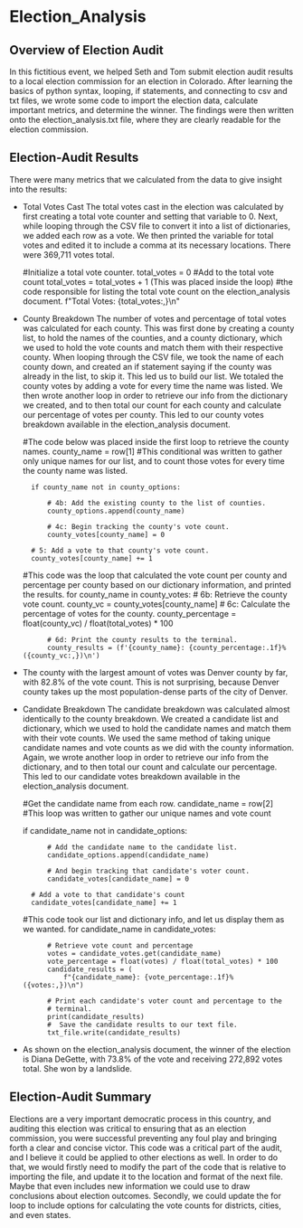 # Election_Analysis

## Overview of Election Audit
In this fictitious event, we helped Seth and Tom submit election audit results to a local election commission for an election in Colorado. After learning the basics of python syntax, looping, if statements, and connecting to csv and txt files, we wrote some code to import the election data, calculate important metrics, and determine the winner. The findings were then written onto the election_analysis.txt file, where they are clearly readable for the election commission.

## Election-Audit Results
There were many metrics that we calculated from the data to give insight into the results:

- Total Votes Cast
The total votes cast in the election was calculated by first creating a total vote counter and setting that variable to 0. Next, while looping through the CSV file to convert it into a list of dictionaries, we added each row as a vote. We then printed the variable for total votes and edited it to include a comma at its necessary locations. There were 369,711 votes total. 

    #Initialize a total vote counter.
        total_votes = 0
    #Add to the total vote count
        total_votes = total_votes + 1 (This was placed inside the loop)
    #the code responsible for listing the total vote count on the election_analysis document. 
     f"Total Votes: {total_votes:,}\n"

- County Breakdown
The number of votes and percentage of total votes was calculated for each county. This was first done by creating a county list, to hold the names of the counties, and a county dictionary, which we used to hold the vote counts and match them with their respective county. When looping through the CSV file, we took the name of each county down, and created an if statement saying if the county was already in the list, to skip it. This led us to build our list. We totaled the county votes by adding a vote for every time the name was listed. We then wrote another loop in order to retrieve our info from the dictionary we created, and to then total our count for each county and calculate our percentage of votes per county. This led to our county votes breakdown available in the election_analysis document. 

    #The code below was placed inside the first loop to retrieve the county names.
    county_name = row[1]
    #This conditional was written to gather only unique names for our list, and to count those votes for every time the county name was listed.
    
        if county_name not in county_options:

            # 4b: Add the existing county to the list of counties.
            county_options.append(county_name)

            # 4c: Begin tracking the county's vote count.
            county_votes[county_name] = 0

        # 5: Add a vote to that county's vote count.
        county_votes[county_name] += 1
    #This code was the loop that calculated the vote count per county and percentage per county based on our dictionary information, and printed the results. 
        for county_name in county_votes:
            # 6b: Retrieve the county vote count.
            county_vc = county_votes[county_name]
            # 6c: Calculate the percentage of votes for the county.
            county_percentage = float(county_vc) / float(total_votes) * 100

            # 6d: Print the county results to the terminal.
            county_results = (f'{county_name}: {county_percentage:.1f}% ({county_vc:,})\n')

- The county with the largest amount of votes was Denver county by far, with 82.8% of the vote count. This is not surprising, because Denver county takes up the most population-dense parts of the city of Denver. 

- Candidate Breakdown
The candidate breakdown was calculated almost identically to the county breakdown. We created a candidate list and dictionary, which we used to hold the candidate names and match them with their vote counts. We used the same method of taking unique candidate names and vote counts as we did with the county information. Again, we wrote another loop in order to retrieve our info from the dictionary, and to then total our count and calculate our percentage. This led to our candidate votes breakdown available in the election_analysis document. 

    #Get the candidate name from each row.
        candidate_name = row[2]
    #This loop was written to gather our unique names and vote count
    
    if candidate_name not in candidate_options:

            # Add the candidate name to the candidate list.
            candidate_options.append(candidate_name)

            # And begin tracking that candidate's voter count.
            candidate_votes[candidate_name] = 0

        # Add a vote to that candidate's count
        candidate_votes[candidate_name] += 1
    #This code took our list and dictionary info, and let us display them as we wanted. 
        for candidate_name in candidate_votes:

            # Retrieve vote count and percentage
            votes = candidate_votes.get(candidate_name)
            vote_percentage = float(votes) / float(total_votes) * 100
            candidate_results = (
                f"{candidate_name}: {vote_percentage:.1f}% ({votes:,})\n")

            # Print each candidate's voter count and percentage to the
            # terminal.
            print(candidate_results)
            #  Save the candidate results to our text file.
            txt_file.write(candidate_results)

- As shown on the election_analysis document, the winner of the election is Diana DeGette, with 73.8% of the vote and receiving 272,892 votes total. She won by a landslide. 


## Election-Audit Summary
Elections are a very important democratic process in this country, and auditing this election was critical to ensuring that as an election commission, you were successful preventing any foul play and bringing forth a clear and concise victor. This code was a critical part of the audit, and I believe it could be applied to other elections as well. In order to do that, we would firstly need to modify the part of the code that is relative to importing the file, and update it to the location and format of the next file. Maybe that even includes new information we could use to draw conclusions about election outcomes. Secondly, we could update the for loop to include options for calculating the vote counts for districts, cities, and even states. 